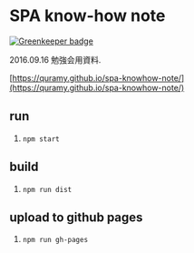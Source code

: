 # SPA know-how note

[![Greenkeeper badge](https://badges.greenkeeper.io/Quramy/spa-knowhow-note.svg)](https://greenkeeper.io/)

2016.09.16 勉強会用資料.

[https://quramy.github.io/spa-knowhow-note/](https://quramy.github.io/spa-knowhow-note/)

## run

1. `npm start`

## build

1. `npm run dist`

## upload to github pages

1. `npm run gh-pages`

